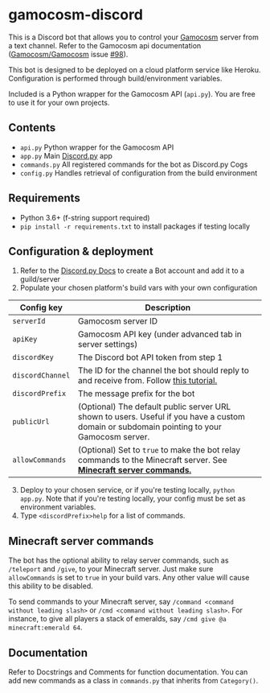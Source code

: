 # gamocosm-discord

This is a Discord bot that allows you to control your [Gamocosm](https://gamocosm.com/) server from a text channel. Refer to the Gamocosm api documentation ([Gamocosm/Gamocosm](https://github.com/Gamocosm/Gamocosm) issue [#98](https://github.com/Gamocosm/Gamocosm/issues/98)).

This bot is designed to be deployed on a cloud platform service like Heroku. Configuration is performed through build/environment variables.

Included is a Python wrapper for the Gamocosm API (`api.py`). You are free to use it for your own projects.

## Contents

* `api.py` Python wrapper for the Gamocosm API
* `app.py` Main [Discord.py](http://discordpy.rtfd.org/en/latest) app
* `commands.py` All registered commands for the bot as Discord.py Cogs
* `config.py` Handles retrieval of configuration from the build environment

## Requirements

* Python 3.6+ (f-string support required)
* `pip install -r requirements.txt` to install packages if testing locally

## Configuration & deployment
1. Refer to the [Discord.py Docs](https://discordpy.readthedocs.io/en/latest/discord.html#discord-intro) to create a Bot account and add it to a guild/server
2. Populate your chosen platform's build vars with your own configuration

|Config key|Description|
|-----|-----|
|`serverId`|Gamocosm server ID|
|`apiKey`|Gamocosm API key (under advanced tab in server settings)|
|`discordKey`|The Discord bot API token from step 1|
|`discordChannel`|The ID for the channel the bot should reply to and receive from. Follow [this tutorial.](https://support.discordapp.com/hc/en-us/articles/206346498-Where-can-I-find-my-server-ID-)|
|`discordPrefix`|The message prefix for the bot|
|`publicUrl`|(Optional) The default public server URL shown to users. Useful if you have a custom domain or subdomain pointing to your Gamocosm server.|
|`allowCommands`|(Optional) Set to `true` to make the bot relay commands to the Minecraft server. See [**Minecraft server commands.**](#Minecraft-server-commands)|

3. Deploy to your chosen service, or if you're testing locally, `python app.py`. Note that if you're testing locally, your config must be set as environment variables.
4. Type `<discordPrefix>help` for a list of commands.

## Minecraft server commands
The bot has the optional ability to relay server commands, such as `/teleport` and `/give`, to your Minecraft server.
Just make sure `allowCommands` is set to `true` in your build vars. Any other value will cause this ability to be disabled.

To send commands to your Minecraft server, say `/command <command without leading slash>` or `/cmd <command without leading slash>`.
For instance, to give all players a stack of emeralds, say `/cmd give @a minecraft:emerald 64`.

## Documentation
Refer to Docstrings and Comments for function documentation. You can add new commands as a class in `commands.py` that inherits from `Category()`.
